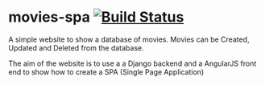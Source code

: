 # movies-spa   [![Build Status](https://travis-ci.org/davgibbs/movies-spa.svg?branch=master)](https://travis-ci.org/davgibbs/movies-spa)
A simple website to show a database of movies. Movies can be Created, Updated and Deleted from the database.

The aim of the website is to use a a Django backend and a AngularJS front end to show how to create a SPA (Single Page Application)
